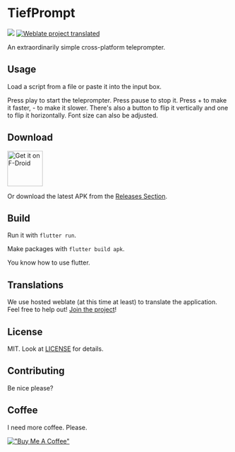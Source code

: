 # TiefPrompt

[![](https://dcbadge.limes.pink/api/server/https://discord.gg/EG3zU9cTFx)](https://discord.gg/EG3zU9cTFx)
[![Weblate project translated](https://img.shields.io/weblate/progress/tiefprompt?style=for-the-badge)](https://hosted.weblate.org/projects/tiefprompt)

An extraordinarily simple cross-platform teleprompter.

## Usage

Load a script from a file or paste it into the input box.

Press play to start the teleprompter. Press pause to stop it. Press + to make it faster, - to make it slower. There's also a button to flip it vertically and one to flip it horizontally. Font size can also be adjusted.

## Download

[<img src="https://fdroid.gitlab.io/artwork/badge/get-it-on.png"
     alt="Get it on F-Droid"
     height="80">](https://f-droid.org/packages/io.github.tiefseetauchner.tiefprompt/)

Or download the latest APK from the [Releases Section](https://github.com/Tiefseetauchner/tiefprompt/releases/latest).

## Build

Run it with `flutter run`.

Make packages with `flutter build apk`.

You know how to use flutter.

## Translations

We use hosted weblate (at this time at least) to translate the application.
Feel free to help out! [Join the project](https://hosted.weblate.org/projects/tiefprompt)!

## License

MIT. Look at [LICENSE](LICENSE) for details.

## Contributing

Be nice please?

## Coffee

I need more coffee. Please.

[!["Buy Me A Coffee"](https://www.buymeacoffee.com/assets/img/custom_images/orange_img.png)](https://www.buymeacoffee.com/tiefseetauchner)
